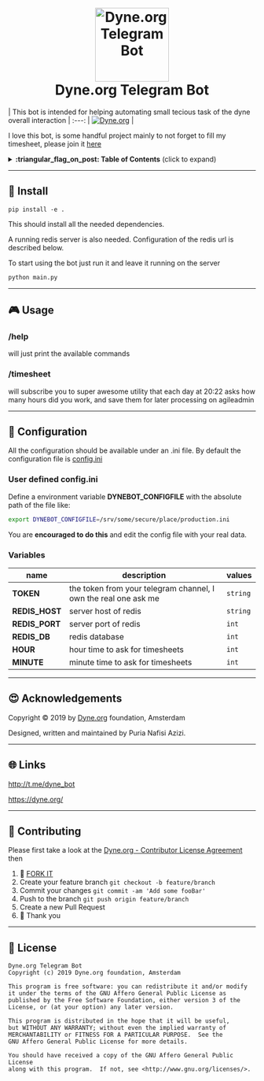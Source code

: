 <h1 align="center">
  <br>
    <a href="http://t.me/dyne_bot">
      <img src="https://www.dyne.org/wp-content/uploads/2011/09/moebius-band.png" width="150" alt="Dyne.org Telegram Bot">
    </a>
  <br>
  Dyne.org Telegram Bot
  <br>
</h1>

| This bot is intended for helping automating small tecious task of the dyne overall interaction |
:---:
| [![Dyne.org](https://img.shields.io/badge/%3C%2F%3E%20with%20%E2%9D%A4%20by-Dyne.org-blue.svg)](https://dyne.org) |

I love this bot, is some handful project mainly to not forget to fill my timesheet, please join it [here](http://t.me/dyne_bot)

<details>
 <summary><strong>:triangular_flag_on_post: Table of Contents</strong> (click to expand)</summary>

* [Install](#floppy_disk-install)
* [Usage](#video_game-usage)
* [Configuration](#wrench-configuration)
* [Acknowledgements](#heart_eyes-acknowledgements)
* [Links](#globe_with_meridians-links)
* [Contributing](#busts_in_silhouette-contributing)
* [License](#briefcase-license)
</details>

***
## :floppy_disk: Install
```pip install -e .```

This should install all the needed dependencies.

A running redis server is also needed. Configuration of the redis url is described below.

To start using the bot just run it and leave it running on the server

```bash
python main.py
```

***
## :video_game: Usage

### /help
will just print the available commands

### /timesheet
will subscribe you to super awesome utility that each day at 20:22 asks how many
hours did you work, and save them for later processing on agileadmin

***
## :wrench: Configuration

All the configuration should be available under an .ini file.
By default the configuration file is [config.ini](config.ini)

### User defined config.ini
Define a environment variable **DYNEBOT_CONFIGFILE** with the absolute path of the file like:

```bash
export DYNEBOT_CONFIGFILE=/srv/some/secure/place/production.ini
```

You are **encouraged to do this** and edit the config file with your real data.


### Variables

| name | description | values | 
| --- | --- | --- |
| **TOKEN** | the token from your telegram channel, I own the real one ask me | `string` |
| **REDIS_HOST** | server host of redis | `string` |
| **REDIS_PORT** | server port of redis | `int` |
| **REDIS_DB** | redis database | `int` |
| **HOUR** | hour time to ask for timesheets | `int` |
| **MINUTE** | minute time to ask for timesheets | `int` |



***
## :heart_eyes: Acknowledgements

Copyright :copyright: 2019 by [Dyne.org](https://www.dyne.org) foundation, Amsterdam

Designed, written and maintained by Puria Nafisi Azizi.


***
## :globe_with_meridians: Links

http://t.me/dyne_bot

https://dyne.org/


***
## :busts_in_silhouette: Contributing

Please first take a look at the [Dyne.org - Contributor License Agreement](CONTRIBUTING.md) then

1.  :twisted_rightwards_arrows: [FORK IT](https://github.com/puria/README/fork)
2.  Create your feature branch `git checkout -b feature/branch`
3.  Commit your changes `git commit -am 'Add some fooBar'`
4.  Push to the branch `git push origin feature/branch`
5.  Create a new Pull Request
6.  :pray: Thank you


***
## :briefcase: License

    Dyne.org Telegram Bot
    Copyright (c) 2019 Dyne.org foundation, Amsterdam
    
    This program is free software: you can redistribute it and/or modify
    it under the terms of the GNU Affero General Public License as
    published by the Free Software Foundation, either version 3 of the
    License, or (at your option) any later version.
    
    This program is distributed in the hope that it will be useful,
    but WITHOUT ANY WARRANTY; without even the implied warranty of
    MERCHANTABILITY or FITNESS FOR A PARTICULAR PURPOSE.  See the
    GNU Affero General Public License for more details.
    
    You should have received a copy of the GNU Affero General Public License
    along with this program.  If not, see <http://www.gnu.org/licenses/>.
